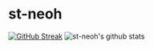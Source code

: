 # st-neoh
[![GitHub Streak](https://github-readme-streak-stats.herokuapp.com?user=st&theme=dark&hide_border=true)](https://git.io/streak-stats)
![st-neoh's github stats](https://github-readme-stats.vercel.app/api?username=st-neoh)
